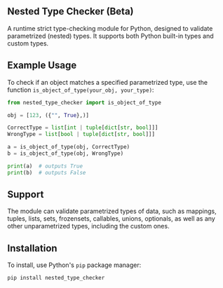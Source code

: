 ## Nested Type Checker (Beta)

A runtime strict type-checking module for Python, designed to validate parametrized (nested) types.
It supports both Python built-in types and custom types.

## Example Usage

To check if an object matches a specified parametrized type, use the function `is_object_of_type(your_obj, your_type)`:

```python
from nested_type_checker import is_object_of_type

obj = [123, ({"", True},)]

CorrectType = list[int | tuple[dict[str, bool]]]
WrongType = list[bool | tuple[dict[str, bool]]]

a = is_object_of_type(obj, CorrectType)
b = is_object_of_type(obj, WrongType)

print(a)  # outputs True
print(b)  # outputs False
```

## Support

The module can validate parametrized types of data, such as mappings, tuples, lists, sets, frozensets, callables, unions, optionals, as well as any other unparametrized types, including the custom ones.

## Installation

To install, use Python's `pip` package manager:

```sh
pip install nested_type_checker
```
